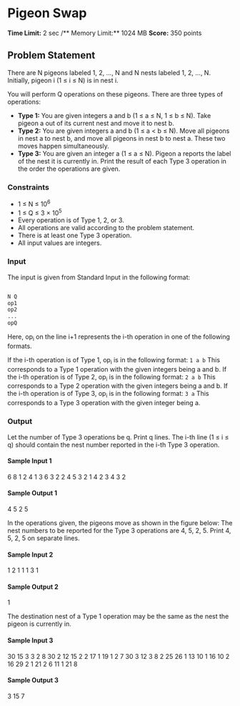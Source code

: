 # Pigeon Swap
**Time Limit:** 2 sec /** Memory Limit:** 1024 MB
**Score:** 350 points

## Problem Statement
There are N pigeons labeled 1, 2, ..., N and N nests labeled 1, 2, ..., N. Initially, pigeon i (1 ≤ i ≤ N) is in nest i.

You will perform Q operations on these pigeons. There are three types of operations:

- **Type 1:** You are given integers a and b (1 ≤ a ≤ N, 1 ≤ b ≤ N). Take pigeon a out of its current nest and move it to nest b.
- **Type 2:** You are given integers a and b (1 ≤ a < b ≤ N). Move all pigeons in nest a to nest b, and move all pigeons in nest b to nest a. These two moves happen simultaneously.
- **Type 3:** You are given an integer a (1 ≤ a ≤ N). Pigeon a reports the label of the nest it is currently in.
Print the result of each Type 3 operation in the order the operations are given.

### Constraints
- 1 ≤ N ≤ 10<sup>6</sup>
- 1 ≤ Q ≤ 3 × 10<sup>5</sup>
- Every operation is of Type 1, 2, or 3.
- All operations are valid according to the problem statement.
- There is at least one Type 3 operation.
- All input values are integers.
### Input
The input is given from Standard Input in the following format:
```md

N Q
op1
op2
...
opQ
```

Here, op<sub>i</sub> on the line i+1 represents the i-th operation in one of the following formats.

If the i-th operation is of Type 1, op<sub>i</sub> is in the following format:
`1 a b`
This corresponds to a Type 1 operation with the given integers being a and b.
If the i-th operation is of Type 2, op<sub>i</sub> is in the following format:
`2 a b`
This corresponds to a Type 2 operation with the given integers being a and b.
If the i-th operation is of Type 3, op<sub>i</sub> is in the following format:
`3 a`
This corresponds to a Type 3 operation with the given integer being a.
### Output
Let the number of Type 3 operations be q. Print q lines. The i-th line (1 ≤ i ≤ q) should contain the nest number reported in the i-th Type 3 operation.

#### Sample Input 1
6 8
1 2 4
1 3 6
3 2
2 4 5
3 2
1 4 2
3 4
3 2
#### Sample Output 1
4
5
2
5

In the operations given, the pigeons move as shown in the figure below: The nest numbers to be reported for the Type 3 operations are 4, 5, 2, 5. Print 4, 5, 2, 5 on separate lines.

#### Sample Input 2
1 2
1 1 1
3 1
#### Sample Output 2
1

The destination nest of a Type 1 operation may be the same as the nest the pigeon is currently in.

#### Sample Input 3
30 15
3 3
2 8 30
2 12 15
2 2 17
1 19 1
2 7 30
3 12
3 8
2 25 26
1 13 10
1 16 10
2 16 29
2 1 21
2 6 11
1 21 8
#### Sample Output 3
3
15
7